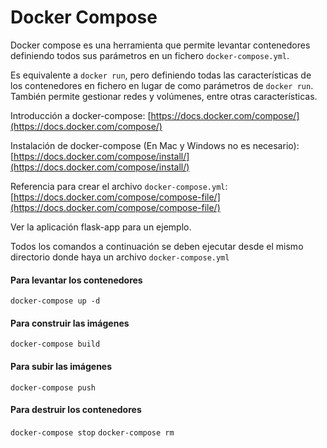 # Docker Compose

Docker compose es una herramienta que permite levantar contenedores definiendo todos sus parámetros en un fichero `docker-compose.yml`.

Es equivalente a `docker run`, pero definiendo todas las características de los contenedores en fichero en lugar de como parámetros de `docker run`. También permite gestionar redes y volúmenes, entre otras características.

Introducción a docker-compose: [https://docs.docker.com/compose/](https://docs.docker.com/compose/)

Instalación de docker-compose (En Mac y Windows no es necesario): [https://docs.docker.com/compose/install/](https://docs.docker.com/compose/install/)

Referencia para crear el archivo `docker-compose.yml`: [https://docs.docker.com/compose/compose-file/](https://docs.docker.com/compose/compose-file/)

Ver la aplicación flask-app para un ejemplo.

Todos los comandos a continuación se deben ejecutar desde el mismo directorio donde haya un archivo `docker-compose.yml`

#### Para levantar los contenedores

`docker-compose up -d`

#### Para construir las imágenes

`docker-compose build`

#### Para subir las imágenes

`docker-compose push`


#### Para destruir los contenedores

`docker-compose stop`
`docker-compose rm`